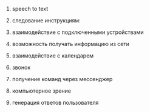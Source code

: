 1) speech to text
2) следование инструкциям:

  1) взаимодействие с подключенными устройствами

  2) возможность получать информацию из сети

  3) взаимодействие с календарем
  
  4) звонок
  
  5) получение команд через мессенджер
  
  6) компьютерное зрение
  
  7) генерация ответов пользователя
